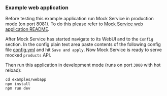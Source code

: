 ### Example web application

Before testing this example application run Mock Service in production mode (on port 8081).
To do this please refer to [Mock Service web application README](../../src/main/webapp/README.md).

After Mock Service has started navigate to its WebUI and to the `Config` section.
In the config plain text area paste contents of the following config file [config.yml](./config.yml) and hit `Save and apply`.
Now Mock Service is ready to serve mocked `products` API.

Then run this application in development mode (runs on port `3000` with hot reload):
    
    cd examples/webapp
    npm install
    npm run dev

